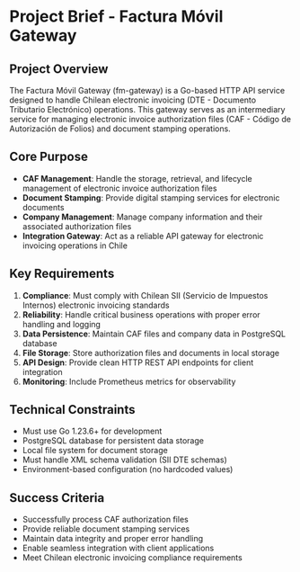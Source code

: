 # Project Brief - Factura Móvil Gateway

## Project Overview
The Factura Móvil Gateway (fm-gateway) is a Go-based HTTP API service designed to handle Chilean electronic invoicing (DTE - Documento Tributario Electrónico) operations. This gateway serves as an intermediary service for managing electronic invoice authorization files (CAF - Código de Autorización de Folios) and document stamping operations.

## Core Purpose
- **CAF Management**: Handle the storage, retrieval, and lifecycle management of electronic invoice authorization files
- **Document Stamping**: Provide digital stamping services for electronic documents
- **Company Management**: Manage company information and their associated authorization files
- **Integration Gateway**: Act as a reliable API gateway for electronic invoicing operations in Chile

## Key Requirements
1. **Compliance**: Must comply with Chilean SII (Servicio de Impuestos Internos) electronic invoicing standards
2. **Reliability**: Handle critical business operations with proper error handling and logging
3. **Data Persistence**: Maintain CAF files and company data in PostgreSQL database
4. **File Storage**: Store authorization files and documents in local storage
5. **API Design**: Provide clean HTTP REST API endpoints for client integration
6. **Monitoring**: Include Prometheus metrics for observability

## Technical Constraints
- Must use Go 1.23.6+ for development
- PostgreSQL database for persistent data storage
- Local file system for document storage
- Must handle XML schema validation (SII DTE schemas)
- Environment-based configuration (no hardcoded values)

## Success Criteria
- Successfully process CAF authorization files
- Provide reliable document stamping services
- Maintain data integrity and proper error handling
- Enable seamless integration with client applications
- Meet Chilean electronic invoicing compliance requirements 